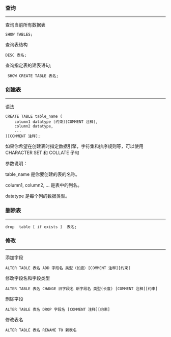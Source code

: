 ﻿### 查询
---
查询当前所有数据表

`SHOW TABLES;`

查询表结构

`DESC 表名;`

查询指定表的建表语句;

` SHOW CREATE TABLE 表名;`

### 创建表
---
语法

```
CREATE TABLE table_name (
    column1 datatype [约束][COMMENT 注释],
    column2 datatype,
    ...
)[COMMENT 注释];
```

如果你希望在创建表时指定数据引擎，字符集和排序规则等，可以使用 CHARACTER SET 和 COLLATE 子句

参数说明：

table_name 是你要创建的表的名称。

column1, column2, ... 是表中的列名。

datatype 是每个列的数据类型。

### 删除表
---

```
drop  table [ if exists ]  表名;
```


### 修改
---

添加字段

`ALTER TABLE 表名 ADD 字段名 类型（长度）[COMMENT 注释][约束]`

修改字段名和字段类型

`ALTER TABLE 表名 CHANGE 旧字段名 新字段名 类型(长度) [COMMENT 注释][约束]`

删除字段

`ALTER TABLE 表名 DROP 字段名 [COMMENT 注释][约束]`

修改表名

`ALTER TABLE 表名 RENAME TO 新表名`
